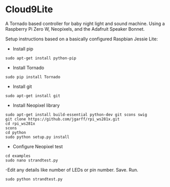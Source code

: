 # Cloud9Lite

A Tornado based controller for baby night light and sound machine. Using a Raspberry Pi Zero W, Neopixels, and the Adafruit Speaker Bonnet.


Setup instructions based on a basically configured Raspbian Jessie Lite:

  - Install pip
  ```
  sudo apt-get install python-pip
  ```

  - Install Tornado
  ```
  sudo pip install Tornado
  ```
  
  - Install git
  ```
  sudo apt-get install git
  ```
  
  - Install Neopixel library
  ```
  sudo apt-get install build-essential python-dev git scons swig
  git clone https://github.com/jgarff/rpi_ws281x.git
  cd rpi_ws281x
  scons
  cd python
  sudo python setup.py install
  ```
  
  - Configure Neopixel test
  ```
  cd examples
  sudo nano strandtest.py
  ```
  
  -Edit any details like number of LEDs or pin number. Save. Run.
  ```
  sudo python strandtest.py
  ```
